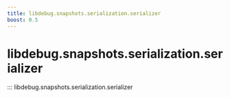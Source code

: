 ```yaml
---
title: libdebug.snapshots.serialization.serializer
boost: 0.5
---
```

# libdebug.snapshots.serialization.serializer
::: libdebug.snapshots.serialization.serializer
